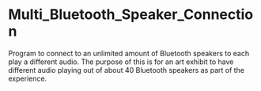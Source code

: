 # Multi_Bluetooth_Speaker_Connection
Program to connect to an unlimited amount of Bluetooth speakers to each play a different audio. The purpose of this is for an
art exhibit to have different audio playing out of about 40 Bluetooth speakers as part of the experience. 
